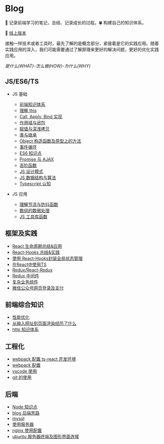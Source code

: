 # Blog

:seedling: 记录前端学习的笔记，总结、记录成长的过程。:four_leaf_clover: 构建自己的知识体系。

:whale: [线上版本](https://blog.xblcity.com)

接触一样技术或者工具时，最先了解的是概念部分，紧接着是它的实践应用。随着实践应用的深入，我们可能需要通过了解原理来更好的解决问题，更好的优化实践应用。

_是什么(WHAT)-怎么做(HOW)-为什么(WHY)_

## JS/ES6/TS

- JS 基础

  - [前端知识体系](https://github.com/xblcity/blog/blob/master/js-base/summary.md)
  - [理解 this](https://github.com/xblcity/blog/blob/master/js-base/this.md)
  - [Call, Apply, Bind 实现](https://github.com/xblcity/blog/blob/master/js-base/call.md)
  - [作用域与闭包](https://github.com/xblcity/blog/blob/master/js-base/scope-closures.md)
  - [赋值与深浅拷贝](https://github.com/xblcity/blog/blob/master/js-base/copy.md)
  - [类与继承](https://github.com/xblcity/blog/blob/master/js-base/inherit.md)
  - [Object 构造函数及原型上的方法](https://github.com/xblcity/blog/blob/master/js-base/object-methods.md)
  - [事件循环](https://github.com/xblcity/blog/blob/master/js-base/eventloop.md)
  - [ES6 知识点](https://github.com/xblcity/blog/blob/master/js-base/es6.md)
  - [Promise 与 AJAX](https://github.com/xblcity/blog/blob/master/js-base/promise.md)
  - [高阶函数](https://github.com/xblcity/blog/blob/master/js-base/func-program.md)
  - [JS 设计模式](https://github.com/xblcity/blog/blob/master/js-base/design-mode.md)
  - [JS 数据结构与算法](https://github.com/xblcity/blog/blob/master/js-base/algorithm.md)
  - [Typescript 认知](https://github.com/xblcity/blog/blob/master/js-base/ts-basic.md)

- JS 应用

  - [理解节流与防抖函数](https://github.com/xblcity/blog/blob/master/js-practice/throttle.md)
  - [数组的数据处理](https://github.com/xblcity/blog/blob/master/js-practice/array.md)
  - [JS 工具库函数](https://github.com/xblcity/blog/blob/master/js-practice/utils.md)

## 框架及实践

- [React 生命周期总结&应用](https://github.com/xblcity/blog/blob/master/react/lifecycle.md)
- [React-Hooks 总结&实践](https://github.com/xblcity/blog/blob/master/react/react-hooks.md)
- [使用 React-Hooks封装全局状态管理](https://github.com/xblcity/blog/blob/master/react/store.md)
- [在React中使用TS](https://github.com/xblcity/blog/blob/master/js-base/react-ts.md)
- [Redux/React-Redux](https://github.com/xblcity/blog/blob/master/react/redux.md)
- [Redux 中间件](https://github.com/xblcity/blog/blob/master/react/redux-middleware.md)
- [复杂业务组件](https://github.com/xblcity/blog/blob/master/react/complex-co.md)
- [微信公众号网页登录及支付](https://github.com/xblcity/blog/blob/master/library/wx-web.md)

## 前端综合知识

- [性能优化](https://github.com/xblcity/blog/blob/master/fe-system/performance.md)
- [从输入网址到页面渲染经历了什么](https://github.com/xblcity/blog/blob/master/fe-system/render.md)
- [http 知识体系](https://github.com/xblcity/blog/blob/master/fe-system/http.md)

## 工程化

- [webpack 配置 ts-react 开发环境](https://github.com/xblcity/blog/blob/master/fe-engineering/webpack-react.md)
- [webpack 配置](https://github.com/xblcity/blog/blob/master/fe-engineering/webpack-config.md)
- [vscode 使用](https://github.com/xblcity/blog/blob/master/fe-engineering/vs.md)
- [git 的使用](https://github.com/xblcity/blog/blob/master/fe-engineering/git.md)

## 后端

- [Node 知识点](https://github.com/xblcity/blog/blob/master/backend/little-points.md)
- [blog 后端思路](https://github.com/xblcity/blog/blob/master/backend/blog.md)
- [mysql](https://github.com/xblcity/blog/blob/master/backend/mysql.md)
- [使用服务器](https://github.com/xblcity/blog/blob/master/backend/server.md)
- [nginx 使用配置](https://github.com/xblcity/blog/blob/master/backend/nginx.md)
- [ubuntu 服务器终端及图形界面连接](https://github.com/xblcity/blog/blob/master/backend/ubuntu.md)
